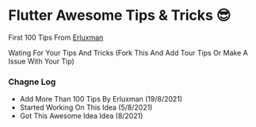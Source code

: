 # Flutter Awesome Tips & Tricks 😎

First 100 Tips From [Erluxman](https://github.com/erluxman/awesomefluttertips)

Wating For Your Tips And Tricks (Fork This And Add Tour Tips Or Make A Issue With Your Tip)

### Chagne Log

- Add More Than 100 Tips By Erluxman (19/8/2021)
- Started Working On This Idea (5/8/2021)
- Got This Awesome Idea Idea (8/2021)
